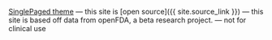 

[SinglePaged theme](https://github.com/t413/SinglePaged)
&mdash;
this site is [open source]({{ site.source_link }})
&mdash;
this site is based off data from openFDA, a beta research project.
&mdash;
not for clinical use
